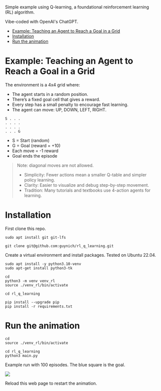 Simple example using Q-learning, a foundational reinforcement learning (RL) algorithm.

Vibe-coded with OpenAI's ChatGPT.

- [Example: Teaching an Agent to Reach a Goal in a Grid](#example-teaching-an-agent-to-reach-a-goal-in-a-grid)
- [Installation](#installation)
- [Run the animation](#run-the-animation)

# Example: Teaching an Agent to Reach a Goal in a Grid

The environment is a 4x4 grid where:

* The agent starts in a random position.
* There’s a fixed goal cell that gives a reward.
* Every step has a small penalty to encourage fast learning.
* The agent can move: UP, DOWN, LEFT, RIGHT.
```
S . . .
. . . .
. . . .
. . . G
```
* S = Start (random)
* G = Goal (reward = +10)
* Each move = -1 reward
* Goal ends the episode

> Note: diagonal moves are not allowed.
> * Simplicity: Fewer actions mean a smaller Q-table and simpler policy learning.
> * Clarity: Easier to visualize and debug step-by-step movement.
> * Tradition: Many tutorials and textbooks use 4-action agents for learning.

# Installation

First clone this repo.
```console
sudo apt install git git-lfs

git clone git@github.com:guynich/rl_q_learning.git
```

Create a virtual environment and install packages.  Tested on Ubuntu 22.04.
```console
sudo apt install -y python3.10-venv
sudo apt-get install python3-tk

cd
python3 -m venv venv_rl
source ./venv_rl/bin/activate

cd rl_q_learning

pip install --upgrade pip
pip install -r requirements.txt
```

# Run the animation
```console
cd
source ./venv_rl/bin/activate

cd rl_q_learning
python3 main.py
```

Example run with 100 episodes.  The blue square is the goal.

![](assets/q_learning_animation.gif)

Reload this web page to restart the animation.

